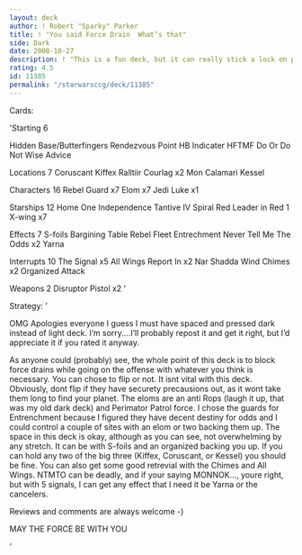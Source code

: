 ```yaml
---
layout: deck
author: ! Robert "Sparky" Parker
title: ! "You said Force Drain	What’s that"
side: Dark
date: 2000-10-27
description: ! "This is a fun deck, but it can really stick a lock on people.  Drains are a NON-FACTOR..."
rating: 4.5
id: 11385
permalink: "/starwarsccg/deck/11385"
---
```

Cards: 

'Starting 6

Hidden Base/Butterfingers
Rendezvous Point
HB Indicater
HFTMF
Do Or Do Not
Wise Advice

Locations 7
Coruscant
Kiffex
Ralltiir
Courlag x2
Mon Calamari
Kessel

Characters 16
Rebel Guard x7
Elom x7
Jedi Luke x1

Starships 12
Home One
Independence
Tantive IV
Spiral
Red Leader in Red 1
X-wing x7

Effects 7
S-foils
Bargining Table
Rebel Fleet
Entrechment
Never Tell Me The Odds x2
Yarna

Interrupts 10
The Signal x5
All Wings Report In x2
Nar Shadda Wind Chimes x2
Organized Attack

Weapons 2
Disruptor Pistol x2 '

Strategy: '

OMG	Apologies everyone  I guess I must have spaced and pressed dark instead of light deck.  I’m sorry....I’ll probably repost it and get it right, but I’d appreciate it if you rated it anyway.

As anyone could (probably) see, the whole point of this deck is to block force drains while going on the offense with whatever you think is necessary.	You can chose to flip or not.  It isnt vital with this deck.  Obviously, dont flip if they have securety precausions out, as it wont take them long to find your planet.  The eloms are an anti Rops (laugh it up, that was my old dark deck) and Perimator Patrol force.  I chose the guards for Entrenchment because I figured they have decent destiny for odds and I could control a couple of sites with an elom or two backing them up.  The space in this deck is okay, although as you can see, not overwhelming by any stretch.  It can be with S-foils and an organized backing you up. If you can hold any two of the big three (Kiffex, Coruscant, or Kessel) you should be fine.  You can also get some good retrevial with the Chimes and All Wings.  NTMTO can be deadly, and if your saying MONNOK..., youre right, but with 5 signals, I can get any effect that I need it be Yarna or the cancelers.

Reviews and comments are always welcome -)

MAY THE FORCE BE WITH YOU

'
